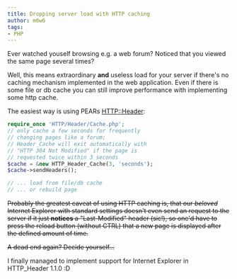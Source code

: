 ```yaml
---
title: Dropping server load with HTTP caching
author: m6w6
tags:
- PHP
---
```


Ever watched youself browsing e.g. a web forum?
Noticed that you viewed the same page several times?

Well, this means extraordinary **and** useless load for your server if there's
no caching mechanism implemented in the web application. Even if there is some
file or db cache you can still improve performance with implementing some http
cache.

The easiest way is using PEARs
[HTTP::Header](http://pear.php.net/package/HTTP_Header):

```php
require_once 'HTTP/Header/Cache.php';
// only cache a few seconds for frequently
// changing pages like a forum;
// Header_Cache will exit automatically with
// "HTTP 304 Not Modified" if the page is
// requested twice within 3 seconds
$cache = &new HTTP_Header_Cache(3, 'seconds');
$cache->sendHeaders();

// ... load from file/db cache
// ... or rebuild page
```

~~Probably the greatest caveat of using HTTP caching is, that our _beloved_
Internet Explorer with standard settings doesn't even send an request to the
server if it just **notices** a "Last-Modified" header (sic!), so one'd have
to press the reload button (without CTRL) that a new page is displayed after
the defined amount of time.~~

~~A dead end again? Decide yourself...~~

I finally managed to implement support for Internet Explorer in HTTP_Header
1.1.0 :D
